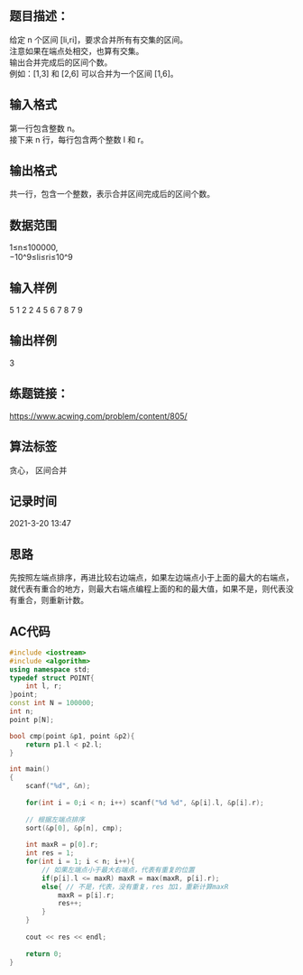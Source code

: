 ## 题目描述：
给定 n 个区间 [li,ri]，要求合并所有有交集的区间。  
注意如果在端点处相交，也算有交集。  
输出合并完成后的区间个数。  
例如：[1,3] 和 [2,6] 可以合并为一个区间 [1,6]。  

## 输入格式
第一行包含整数 n。  
接下来 n 行，每行包含两个整数 l 和 r。

## 输出格式
共一行，包含一个整数，表示合并区间完成后的区间个数。

## 数据范围
1≤n≤100000,  
−10^9≤li≤ri≤10^9

## 输入样例
5
1 2
2 4
5 6
7 8
7 9

## 输出样例
3

## 练题链接：
https://www.acwing.com/problem/content/805/

## 算法标签
贪心， 区间合并

## 记录时间
2021-3-20 13:47

## 思路
先按照左端点排序，再进比较右边端点，如果左边端点小于上面的最大的右端点，就代表有重合的地方，则最大右端点编程上面的和的最大值，如果不是，则代表没有重合，则重新计数。

## AC代码
```cpp
#include <iostream>
#include <algorithm>
using namespace std;
typedef struct POINT{
    int l, r;
}point;
const int N = 100000;
int n;
point p[N];

bool cmp(point &p1, point &p2){
    return p1.l < p2.l;
}

int main()
{
    scanf("%d", &n);
    
    for(int i = 0;i < n; i++) scanf("%d %d", &p[i].l, &p[i].r);
    
    // 根据左端点排序
    sort(&p[0], &p[n], cmp);
    
    int maxR = p[0].r;
    int res = 1;
    for(int i = 1; i < n; i++){
        // 如果左端点小于最大右端点，代表有重复的位置
        if(p[i].l <= maxR) maxR = max(maxR, p[i].r);
        else{ // 不是，代表，没有重复，res 加1，重新计算maxR
            maxR = p[i].r;
            res++;
        }
    }
    
    cout << res << endl;
    
    return 0;
}
```